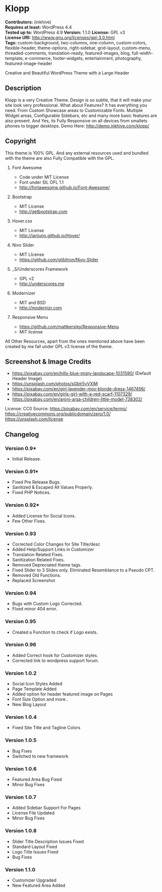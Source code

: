 # Klopp

**Contributors:** (inkhive)  
**Requires at least:** WordPress 4.4  
**Tested up to:** WordPress 4.9
**Version:** 1.1.0
**License:** GPL v3  
**License URI:** http://www.gnu.org/licenses/gpl-3.0.html  
**Tags:** custom-background, two-columns, one-column, custom-colors, flexible-header, theme-options, right-sidebar, grid-layout, custom-menu, threaded-comments, translation-ready, featured-images, blog, full-width-template, e-commerce, footer-widgets, entertainment, photography, featured-image-header

Creative and Beautiful WordPress Theme with a Large Header

## Description

Klopp is a very Creative Theme. Design is so subtle, that it will make your site look very professional. What about Features? It has everything you need. From Custom Showcase areas to Customizable Fonts. Multiple Widget areas, Configurable Sidebars, etc and many more basic features are also present. And Yes, its Fully Responsive on all devices from smallets phones to bigger desktops. 
Demo Here: http://demo.inkhive.com/klopp/


## Copyright


This theme is 100% GPL. And any external resources used and bundled with the theme are also Fully Compatible with the GPL.

1. Font Awesome
	- Code under MIT License
	- Font under SIL OFL 1.1 
	- http://fortawesome.github.io/Font-Awesome/
	
2. Bootstrap
	- MIT License
	- http://getbootstrap.com
	
3. Hover.css
	- MIT License
	- http://ianlunn.github.io/Hover/
	
4. Nivo Slider
	- MIT LIcense
	- https://github.com/gilbitron/Nivo-Slider	
	
5. _S/Underscores Framework
	- GPL v2
	- http://underscores.me
	
6. Modernizer 			
	- MIT and BSD
	- http://modernizr.com
	
7. Responsive Menu
	- https://github.com/mattkersley/Responsive-Menu
	- MIT license
	
All Other Resources, apart from the ones mentioned above have been created by me fall under GPL v3 license of the theme.	

## Screenshot & Image Credits

* https://pixabay.com/en/hills-blue-misty-landscape-1031590/ (Default Header Image)
* https://unsplash.com/photos/sGblr5yVXiM
* https://pixabay.com/en/girl-lavender-mov-blonde-dress-1467456/
* https://pixabay.com/en/girls-girl-with-a-red-scarf-1107329/
* https://pixabay.com/en/aroni-arsa-children-little-model-738302/

License: CC0
Source: https://pixabay.com/en/service/terms/	
https://creativecommons.org/publicdomain/zero/1.0/
https://unsplash.com/license

## Changelog

### Version 0.9*

* Initial Release.
	
### Version 0.91*

* Fixed Pre Release Bugs.
* Sanitized & Escaped All Values Properly.
* Fixed PHP Notices.
	
### Version 0.92*

* Added License for Social Icons.
* Few Other Fixes.	
	
### Version 0.93

* Corrected Color Changes for Site Title/desc
* Added Help/Support Links in Customizer
* Translation Related Fixes.
* Sanitization Related Fixes.
* Removed Depreciated theme tags.
* Fixed Slider to 3 Slides only. Eliminated Resemblance to a Pseudo CPT.
* Removed Old Functions.	
* Replaced Screenshot
	
### Version 0.94

* Bugs with Custom Logo Corrected.
* FIxed minor 404 error.
	
### Version 0.95

* Created a Function to check if Logo exists.	
	
### Version 0.96

* Added Correct hook for Customizer styles.
* Corrected link to wordpress support forum.		
	
### Version 1.0.2

* Social Icon Styles Added
* Page Template Added
* Added option for header featured image on Pages
* Font Size Option and more..
* New Blog Layout
		
### Version 1.0.4

* Fixed Site Title and Tagline Colors

### Version 1.0.5

* Bug Fixes
* Switched to new framework

### Version 1.0.6

* Featured Area Bug Fixed
* Minor Bug Fixes

### Version 1.0.7

* Added Sidebar Support For Pages
* License File Updated
* Minor Bug Fixes

### Version 1.0.8

* Slider Title Description Issues Fixed
* Standard Layout Fixed
* Logo Title Issues Fixed
* Bug Fixes

### Version 1.1.0

* Customizer Upgraded
* New Featured Area Added